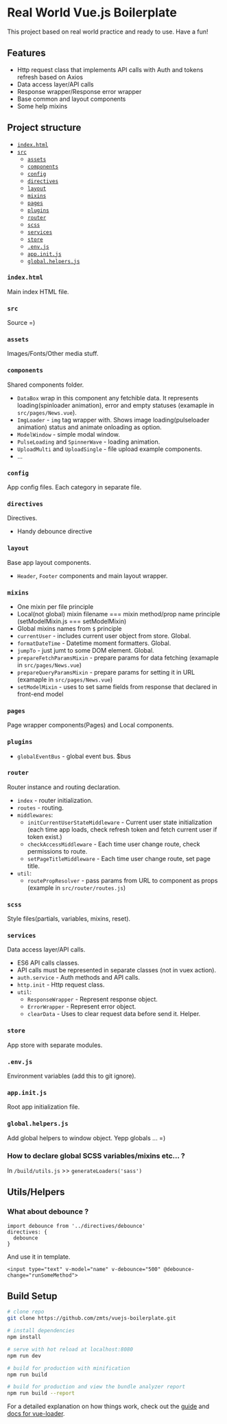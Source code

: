 # Real World Vue.js Boilerplate
This project based on real world practice and ready to use. Have a fun!

## Features
- Http request class that implements API calls with Auth and tokens refresh based on Axios
- Data access layer/API calls
- Response wrapper/Response error wrapper
- Base common and layout components
- Some help mixins

## Project structure
- [`index.html`](#indexhtml)
- [`src`](#src)
  - [`assets`](#assets)
  - [`components`](#components)
  - [`config`](#config)
  - [`directives`](#directives)
  - [`layout`](#layout)
  - [`mixins`](#mixins)
  - [`pages`](#pages)
  - [`plugins`](#plugins)
  - [`router`](#router)
  - [`scss`](#scss)
  - [`services`](#services)
  - [`store`](#store)
  - [`.env.js`](#envjs)
  - [`app.init.js`](#appinitjs)
  - [`global.helpers.js`](#globalhelpersjs)

### `index.html`
Main index HTML file.

### `src`
Source =)

### `assets`
Images/Fonts/Other media stuff.

### `components`
Shared components folder.
 - `DataBox` wrap in this component any fetchible data. It represents loading(spinloader animation), error and empty statuses (examaple in `src/pages/News.vue`).
 - `ImgLoader` - `img` tag wrapper with. Shows image loading(pulseloader animation) status and animate onloading as option.
 - `ModelWindow` - simple modal window.
 - `PulseLoading` and `SpinnerWave` - loading animation.
 - `UploadMulti` and `UploadSingle` - file upload example components.
 - ...

### `config`
App config files. Each category in separate file.

### `directives`
Directives.
- Handy debounce directive

### `layout`
Base app layout components.
- `Header`, `Footer` components and main layout wrapper.

### `mixins`
- One mixin per file principle
- Local(not global) mixin filename === mixin method/prop name principle (setModelMixin.js === setModelMixin)
- Global mixins names from `$` principle
- `currentUser` - includes current user object from store. Global.
- `formatDateTime` - Datetime moment formatters. Global.
- `jumpTo` - just jumt to some DOM element. Global.
- `prepareFetchParamsMixin` - prepare params for data fetching (examaple in `src/pages/News.vue`)
- `prepareQueryParamsMixin` - prepare params for setting it in URL (examaple in `src/pages/News.vue`)
- `setModelMixin` - uses to set same fields from response that declared in front-end model

### `pages`
Page wrapper components(Pages) and Local components.

### `plugins`
- `globalEventBus` - global event bus. $bus

### `router`
Router instance and routing declaration.
- `index` - router initialization.
- `routes` - routing.
- `middlewares`:
  - `initCurrentUserStateMiddleware` - Current user state initialization (each time app loads, check refresh token and fetch current user if token exist.)
  - `checkAccessMiddleware` - Each time user change route, check permissions to route.
  - `setPageTitleMiddleware` - Each time user change route, set page title.
- `util`:
  - `routePropResolver` - pass params from URL to component as props (example in `src/router/routes.js`)

### `scss`
Style files(partials, variables, mixins, reset).

### `services`
Data access layer/API calls.
- ES6 API calls classes.
- API calls must be represented in separate classes (not in vuex action).
- `auth.service` - Auth methods and API calls.
- `http.init` - Http request class.
- `util`:
  - `ResponseWrapper` - Represent response object.
  - `ErrorWrapper` - Represent error object.
  - `clearData` - Uses to clear request data before send it. Helper.

### `store`
App store with separate modules.

### `.env.js`
Environment variables (add this to git ignore).

### `app.init.js`
Root app initialization file.

### `global.helpers.js`
Add global helpers to window object. Yepp globals ... =)

### How to declare global SCSS variables/mixins etc... ?
In `/build/utils.js` >> `generateLoaders('sass')`

## Utils/Helpers

###  What about debounce ?
```
import debounce from '../directives/debounce'
directives: {
  debounce
}
```
And use it in template.
```
<input type="text" v-model="name" v-debounce="500" @debounce-change="runSomeMethod">
```

## Build Setup
``` bash
# clone repo
git clone https://github.com/zmts/vuejs-boilerplate.git

# install dependencies
npm install

# serve with hot reload at localhost:8080
npm run dev

# build for production with minification
npm run build

# build for production and view the bundle analyzer report
npm run build --report
```

For a detailed explanation on how things work, check out the [guide](http://vuejs-templates.github.io/webpack/) and [docs for vue-loader](http://vuejs.github.io/vue-loader).
